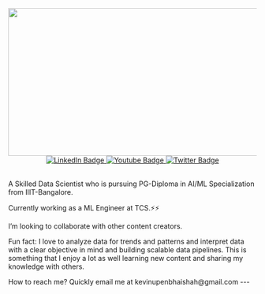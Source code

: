<div align="center">
  <img src="https://media.giphy.com/media/dWesBcTLavkZuG35MI/giphy.gif" width="600" height="300"/>
</div>
<div id="badges" align="center">
  <a href="your-linkedin-URL">
    <img src="https://img.shields.io/badge/LinkedIn-blue?style=for-the-badge&logo=linkedin&logoColor=white" alt="LinkedIn Badge"/>
  </a>
  <a href="your-youtube-URL">
    <img src="https://img.shields.io/badge/YouTube-red?style=for-the-badge&logo=youtube&logoColor=white" alt="Youtube Badge"/>
  </a>
  <a href="your-twitter-URL">
    <img src="https://img.shields.io/badge/Twitter-blue?style=for-the-badge&logo=twitter&logoColor=white" alt="Twitter Badge"/>
  </a>
</div>
<div id="counter" align="center">
<img src="https://komarev.com/ghpvc/?username=Kevin1899&style=flat-square&color=blue" alt=""/>
</div>
<br/>
<p>
A Skilled Data Scientist who is pursuing PG-Diploma in AI/ML Specialization from IIIT-Bangalore.

Currently working as a ML Engineer at TCS.⚡⚡

I’m looking to collaborate with other content creators.

Fun fact: I love to analyze data for trends and patterns and interpret data with a clear objective in mind and building scalable data pipelines. This is something that I enjoy a lot as well learning new content and sharing my knowledge with others.
</p>
How to reach me? Quickly email me at kevinupenbhaishah@gmail.com
---


